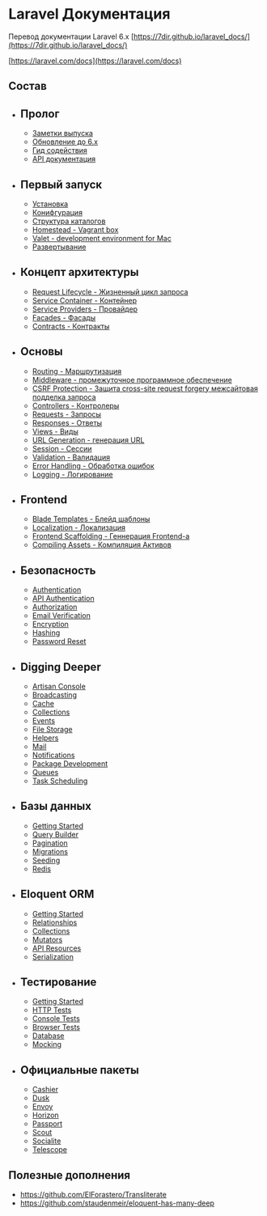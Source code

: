 # Laravel Документация

Перевод документации Laravel 6.x [https://7dir.github.io/laravel_docs/](https://7dir.github.io/laravel_docs/)

[https://laravel.com/docs](https://laravel.com/docs)

## Состав

<ul>
    <li class="">
        <h2>Пролог</h2>
        <ul>
            <li><a href="releases">Заметки выпуска</a></li>
            <li><a href="upgrade">Обновление до 6.x</a></li>
            <li><a href="contributions">Гид содействия</a></li>
            <li><a href="api/6.x">API документация</a></li>
        </ul>
    </li>
    <li>
        <h2>Первый запуск</h2>
        <ul>
            <li><a href="installation">Установка</a></li>
            <li><a href="configuration">Конифгурация</a></li>
            <li><a href="structure">Структура каталогов</a></li>
            <li><a href="homestead">Homestead - Vagrant box</a></li>
            <li><a href="valet">Valet - development environment for Mac</a></li>
            <li><a href="deployment">Развертывание</a></li>
        </ul>
    </li>
    <li>
        <h2>Концепт архитектуры</h2>
        <ul>
            <li><a href="lifecycle">Request Lifecycle - Жизненный цикл запроса</a></li>
            <li><a href="container">Service Container - Контейнер</a></li>
            <li><a href="providers">Service Providers - Провайдер</a></li>
            <li><a href="facades">Facades - Фасады</a></li>
            <li><a href="contracts">Contracts - Контракты</a></li>
        </ul>
    </li>
    <li>
        <h2>Основы</h2>
        <ul>
            <li><a href="routing">Routing - Маршрутизация</a></li>
            <li><a href="middleware">Middleware - промежуточное программное обеспечение</a></li>
            <li><a href="csrf">CSRF Protection - Защита cross-site request forgery межсайтовая подделка запроса</a></li>
            <li><a href="controllers">Controllers - Контролеры</a></li>
            <li><a href="requests">Requests - Запросы</a></li>
            <li><a href="responses">Responses - Ответы</a></li>
            <li><a href="views">Views - Виды</a></li>
            <li><a href="urls">URL Generation - генерация URL</a></li>
            <li><a href="session">Session - Сессии</a></li>
            <li><a href="validation">Validation - Валидация</a></li>
            <li><a href="errors">Error Handling - Обработка ошибок</a></li>
            <li><a href="logging">Logging - Логирование</a></li>
        </ul>
    </li>
    <li>
        <h2>Frontend</h2>
        <ul>
            <li><a href="blade">Blade Templates - Блейд шаблоны</a></li>
            <li><a href="localization">Localization - Локализация</a></li>
            <li><a href="frontend">Frontend Scaffolding - Геннерация Frontend-а</a></li>
            <li><a href="mix">Compiling Assets - Компиляция Активов</a></li>
        </ul>
    </li>
    <li>
        <h2>Безопасность</h2>
        <ul>
            <li><a href="authentication">Authentication</a></li>
            <li><a href="api-authentication">API Authentication</a></li>
            <li><a href="authorization">Authorization</a></li>
            <li><a href="verification">Email Verification</a></li>
            <li><a href="encryption">Encryption</a></li>
            <li><a href="hashing">Hashing</a></li>
            <li><a href="passwords">Password Reset</a></li>
        </ul>
    </li>
    <li>
        <h2>Digging Deeper</h2>
        <ul>
            <li><a href="artisan">Artisan Console</a></li>
            <li><a href="broadcasting">Broadcasting</a></li>
            <li><a href="cache">Cache</a></li>
            <li><a href="collections">Collections</a></li>
            <li><a href="events">Events</a></li>
            <li><a href="filesystem">File Storage</a></li>
            <li><a href="helpers">Helpers</a></li>
            <li><a href="mail">Mail</a></li>
            <li><a href="notifications">Notifications</a></li>
            <li><a href="packages">Package Development</a></li>
            <li><a href="queues">Queues</a></li>
            <li><a href="scheduling">Task Scheduling</a></li>
        </ul>
    </li>
    <li>
        <h2>Базы данных</h2>
        <ul>
            <li><a href="database">Getting Started</a></li>
            <li><a href="queries">Query Builder</a></li>
            <li><a href="pagination">Pagination</a></li>
            <li><a href="migrations">Migrations</a></li>
            <li><a href="seeding">Seeding</a></li>
            <li><a href="redis">Redis</a></li>
        </ul>
    </li>
    <li>
        <h2>Eloquent ORM</h2>
        <ul>
            <li><a href="eloquent">Getting Started</a></li>
            <li><a href="eloquent-relationships">Relationships</a></li>
            <li><a href="eloquent-collections">Collections</a></li>
            <li><a href="eloquent-mutators">Mutators</a></li>
            <li><a href="eloquent-resources">API Resources</a></li>
            <li><a href="eloquent-serialization">Serialization</a></li>
        </ul>
    </li>
    <li>
        <h2>Тестирование</h2>
        <ul>
            <li><a href="testing">Getting Started</a></li>
            <li><a href="http-tests">HTTP Tests</a></li>
            <li><a href="console-tests">Console Tests</a></li>
            <li><a href="dusk">Browser Tests</a></li>
            <li><a href="database-testing">Database</a></li>
            <li><a href="mocking">Mocking</a></li>
        </ul>
    </li>
    <li>
        <h2>Официальные пакеты</h2>
        <ul>
            <li><a href="billing">Cashier</a></li>
            <li><a href="dusk">Dusk</a></li>
            <li><a href="envoy">Envoy</a></li>
            <li><a href="horizon">Horizon</a></li>
            <li><a href="passport">Passport</a></li>
            <li><a href="scout">Scout</a></li>
            <li><a href="socialite">Socialite</a></li>
            <li><a href="telescope">Telescope</a></li>
        </ul>
    </li>
</ul>

## Полезные дополнения

 - https://github.com/ElForastero/Transliterate
 - https://github.com/staudenmeir/eloquent-has-many-deep